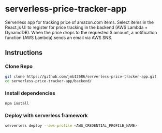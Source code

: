 # serverless-price-tracker-app
Serverless app for tracking price of amazon.com items.  Select items in the React.js UI to register for price tracking in the backend (AWS Lambda + DynamoDB).  When the price drops to the requested $ amount, a notification function (AWS Lambda) sends an email via AWS SNS.

## Instructions

### Clone Repo
```bash 
git clone https://github.com/jmb12686/serverless-price-tracker-app.git
cd serverless-price-tracker-app/backend/
```

### Install dependencies
```bash
npm install
```

### Deploy with serverless framework
```bash
serverless deploy --aws-profile <AWS_CREDENTIAL_PROFILE_NAME>
```
